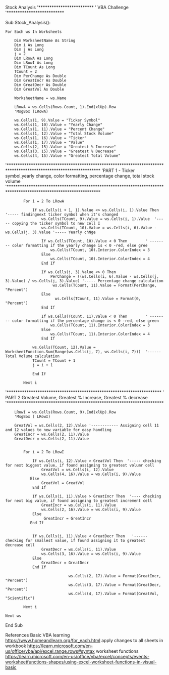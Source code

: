 Stock Analysis
'*************************
'       VBA Challenge 
'**************************

Sub Stock_Analysis():

    For Each ws In Worksheets
    
        Dim WorksheetName As String
        Dim i As Long
        Dim j As Long
        j = 2
        Dim LRowA As Long
        Dim LRowI As Long
        Dim TCount As Long
        TCount = 2
        Dim PerChange As Double
        Dim GreatIncr As Double
        Dim GreatDecr As Double
        Dim GreatVol As Double

        WorksheetName = ws.Name
        
        LRowA = ws.Cells(Rows.Count, 1).End(xlUp).Row
        'MsgBox (LRowA)
        
        ws.Cells(1, 9).Value = "Ticker Symbol"
        ws.Cells(1, 10).Value = "Yearly Change"
        ws.Cells(1, 11).Value = "Percent Change"
        ws.Cells(1, 12).Value = "Total Stock Volume"
        ws.Cells(1, 16).Value = "Ticker"
        ws.Cells(1, 17).Value = "Value"
        ws.Cells(2, 15).Value = "Greatest % Increase"
        ws.Cells(3, 15).Value = "Greatest % Decrease"
        ws.Cells(4, 15).Value = "Greatest Total Volume"
        
   '******************************************************************************************************************
   'PART 1 - Ticker symbol,yearly change, color formatting, percentage change, total stock volume
   '******************************************************************************************************************
  
            For i = 2 To LRowA
            
                If ws.Cells(i + 1, 1).Value <> ws.Cells(i, 1).Value Then  '----- findingnext ticker symbol when it's changed
                    ws.Cells(TCount, 9).Value = ws.Cells(i, 1).Value  '----- copying the ticker symbol to new cell I
                    ws.Cells(TCount, 10).Value = ws.Cells(i, 6).Value - ws.Cells(j, 3).Value '----- Yearly chNge
                
                    If ws.Cells(TCount, 10).Value < 0 Then        ' -------- color formatting if the yearly change is < 0 -red, else gree
                        ws.Cells(TCount, 10).Interior.ColorIndex = 3
                    Else
                        ws.Cells(TCount, 10).Interior.ColorIndex = 4
                    End If
                    
                    If ws.Cells(j, 3).Value <> 0 Then
                        PerChange = ((ws.Cells(i, 6).Value - ws.Cells(j, 3).Value) / ws.Cells(j, 3).Value) '----- Percentage change calculation
                         ws.Cells(TCount, 11).Value = Format(PerChange, "Percent")
                    Else
                          ws.Cells(TCount, 11).Value = Format(0, "Percent")
                    End If
                    
                    If ws.Cells(TCount, 11).Value < 0 Then        ' -------- color formatting if the percentage change is < 0 -red, else green
                        ws.Cells(TCount, 11).Interior.ColorIndex = 3
                    Else
                        ws.Cells(TCount, 11).Interior.ColorIndex = 4
                    End If
                    
                ws.Cells(TCount, 12).Value = WorksheetFunction.Sum(Range(ws.Cells(j, 7), ws.Cells(i, 7)))  '------ Total Volume calculation
                TCount = TCount + 1
                j = i + 1
                
                End If
            
            Next i
            
    
'**********************************************************************
' PART 2 Greatest Volume, Greatest % Increase, Greatest % decrease
'***********************************************************************
        
        LRowI = ws.Cells(Rows.Count, 9).End(xlUp).Row
        'MsgBox ( LRowI)

        GreatVol = ws.Cells(2, 12).Value '------------ Assigning cell 11 and 12 values to new variable for easy handling
        GreatIncr = ws.Cells(2, 11).Value
        GreatDecr = ws.Cells(2, 11).Value
        
            
            For i = 2 To LRowI
            
                If ws.Cells(i, 12).Value > GreatVol Then  '----- checking for next biggest value, if found assigning to greatest volumr cell
                    GreatVol = ws.Cells(i, 12).Value
                    ws.Cells(4, 16).Value = ws.Cells(i, 9).Value
               Else
                    GreatVol = GreatVol
                End If
                
                If ws.Cells(i, 11).Value > GreatIncr Then  '---- checking for next big value, if found assigning to greatest increment cell
                    GreatIncr = ws.Cells(i, 11).Value
                    ws.Cells(2, 16).Value = ws.Cells(i, 9).Value
                Else
                     GreatIncr = GreatIncr
               End If
                
                
                If ws.Cells(i, 11).Value < GreatDecr Then   '------ checking for smallest value, if found assigning it to greatest decrease cell
                    GreatDecr = ws.Cells(i, 11).Value
                    ws.Cells(3, 16).Value = ws.Cells(i, 9).Value
                Else
                    GreatDecr = GreatDecr
                End If
                
                                ws.Cells(2, 17).Value = Format(GreatIncr, "Percent")
                                ws.Cells(3, 17).Value = Format(GreatDecr, "Percent")
                                ws.Cells(4, 17).Value = Format(GreatVol, "Scientific")
            
            Next i
    
    Next ws
        
End Sub





References
Basic VBA learning https://www.homeandlearn.org/for_each.html
apply changes to all sheets in workbook
https://learn.microsoft.com/en-us/office/vba/api/excel.range.rows#syntax
worksheet functions 
https://learn.microsoft.com/en-us/office/vba/excel/concepts/events-worksheetfunctions-shapes/using-excel-worksheet-functions-in-visual-basic
